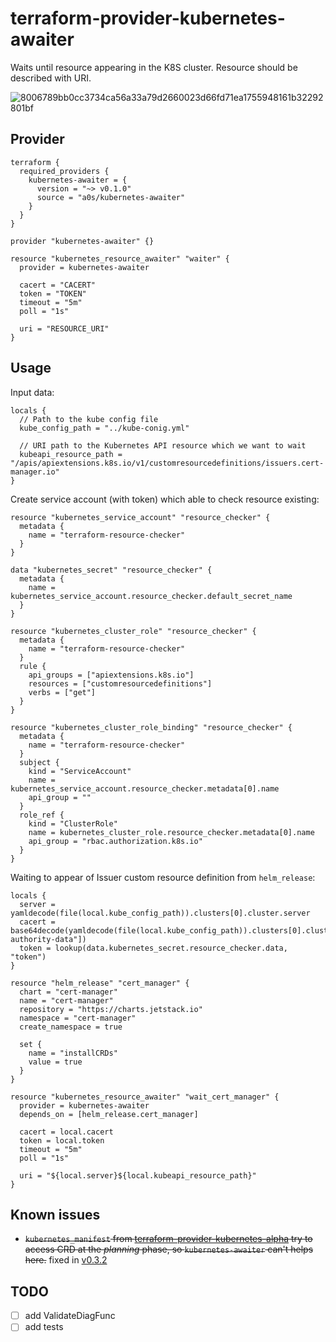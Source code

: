 terraform-provider-kubernetes-awaiter
=====================================

Waits until resource appearing in the K8S cluster. Resource should be described with URI.

![8006789bb0cc3734ca56a33a79d2660023d66fd71ea1755948161b32292801bf](https://user-images.githubusercontent.com/418868/107657861-a095d400-6c96-11eb-8b79-df7e07c84f8e.jpg)

Provider
--------

```hcl
terraform {
  required_providers {
    kubernetes-awaiter = {
      version = "~> v0.1.0"
      source = "a0s/kubernetes-awaiter"
    }
  }
}

provider "kubernetes-awaiter" {}

resource "kubernetes_resource_awaiter" "waiter" {
  provider = kubernetes-awaiter
  
  cacert = "CACERT"
  token = "TOKEN"
  timeout = "5m"
  poll = "1s"

  uri = "RESOURCE_URI"
}
```

Usage
-----

Input data:

```hcl
locals {
  // Path to the kube config file
  kube_config_path = "../kube-conig.yml"
  
  // URI path to the Kubernetes API resource which we want to wait
  kubeapi_resource_path = "/apis/apiextensions.k8s.io/v1/customresourcedefinitions/issuers.cert-manager.io"
}
```

Create service account (with token) which able to check resource existing:

```hcl
resource "kubernetes_service_account" "resource_checker" {
  metadata {
    name = "terraform-resource-checker"
  }
}

data "kubernetes_secret" "resource_checker" {
  metadata {
    name = kubernetes_service_account.resource_checker.default_secret_name
  }
}

resource "kubernetes_cluster_role" "resource_checker" {
  metadata {
    name = "terraform-resource-checker"
  }
  rule {
    api_groups = ["apiextensions.k8s.io"]
    resources = ["customresourcedefinitions"]
    verbs = ["get"]
  }
}

resource "kubernetes_cluster_role_binding" "resource_checker" {
  metadata {
    name = "terraform-resource-checker"
  }
  subject {
    kind = "ServiceAccount"
    name = kubernetes_service_account.resource_checker.metadata[0].name
    api_group = ""
  }
  role_ref {
    kind = "ClusterRole"
    name = kubernetes_cluster_role.resource_checker.metadata[0].name
    api_group = "rbac.authorization.k8s.io"
  }
}
```

Waiting to appear of Issuer custom resource definition from `helm_release`:

```hcl
locals {
  server = yamldecode(file(local.kube_config_path)).clusters[0].cluster.server
  cacert = base64decode(yamldecode(file(local.kube_config_path)).clusters[0].cluster["certificate-authority-data"])
  token = lookup(data.kubernetes_secret.resource_checker.data, "token")
}

resource "helm_release" "cert_manager" {
  chart = "cert-manager"
  name = "cert-manager"
  repository = "https://charts.jetstack.io"
  namespace = "cert-manager"
  create_namespace = true

  set {
    name = "installCRDs"
    value = true
  }
}

resource "kubernetes_resource_awaiter" "wait_cert_manager" {
  provider = kubernetes-awaiter
  depends_on = [helm_release.cert_manager]

  cacert = local.cacert
  token = local.token
  timeout = "5m"
  poll = "1s"

  uri = "${local.server}${local.kubeapi_resource_path}"
}
```

Known issues
------------

- ~~`kubernetes_manifest` from [terraform-provider-kubernetes-alpha](https://github.com/hashicorp/terraform-provider-kubernetes-alpha) try to access CRD at the _planning_ phase, so `kubernetes-awaiter` can't helps here.~~ fixed in [v0.3.2](https://github.com/hashicorp/terraform-provider-kubernetes-alpha/releases/tag/v0.3.2)

TODO
----
- [ ] add ValidateDiagFunc
- [ ] add tests
